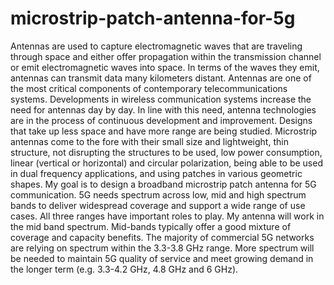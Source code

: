 # microstrip-patch-antenna-for-5g
 Antennas are used to capture electromagnetic waves that are traveling through
 space and either offer propagation within the transmission channel or emit electromagnetic
 waves into space. In terms of the waves they emit, antennas can transmit data many
 kilometers distant. Antennas are one of the most critical components of contemporary
 telecommunications systems.
 Developments in wireless communication systems increase the need for antennas
 day by day. In line with this need, antenna technologies are in the process of continuous
 development and improvement. Designs that take up less space and have more range are
 being studied. Microstrip antennas come to the fore with their small size and lightweight, thin
 structure, not disrupting the structures to be used, low power consumption, linear (vertical or
 horizontal) and circular polarization, being able to be used in dual frequency applications,
 and using patches in various geometric shapes.
 My goal is to design a broadband microstrip patch antenna for 5G communication.
 5G needs spectrum across low, mid and high spectrum bands to deliver widespread
 coverage and support a wide range of use cases. All three ranges have important roles to
 play. My antenna will work in the mid band spectrum. Mid-bands typically offer a good
 mixture of coverage and capacity benefits. The majority of commercial 5G networks are
 relying on spectrum within the 3.3-3.8 GHz range. More spectrum will be needed to maintain
 5G quality of service and meet growing demand in the longer term (e.g. 3.3-4.2 GHz, 4.8
 GHz and 6 GHz).
